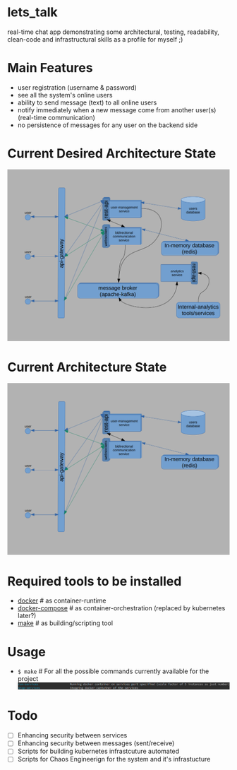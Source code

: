 # lets_talk

real-time chat app demonstrating some architectural, testing, readability, clean-code and infrastructural skills as a profile for myself ;)

# Main Features

- user registration (username & password)
- see all the system's online users
- ability to send message (text) to all online users
- notify immediately when a new message come from another user(s) (real-time communication)
- no persistence of messages for any user on the backend side

# Current Desired Architecture State

![desired_architecture_diagram](desired_architecture_diagram.png)

# Current Architecture State

![current_architecture_diagram](current_architecture_diagram.png)

# Required tools to be installed

- [docker](https://www.docker.com/) # as container-runtime
- [docker-compose](https://docs.docker.com/compose/) # as container-orchestration (replaced by kubernetes later?)
- [make](https://www.gnu.org/software/make/) # as building/scripting tool

# Usage

- `$ make` # For all the possible commands currently available for the project
  ![current_make_list](current_make_list.png)

# Todo

- [ ] Enhancing security between services
- [ ] Enhancing security between messages (sent/receive)
- [ ] Scripts for building kubernetes infrastcuture automated
- [ ] Scripts for Chaos Engineerign for the system and it's infrastucture
